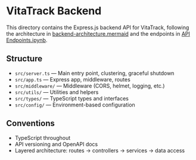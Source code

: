# VitaTrack Backend

This directory contains the Express.js backend API for VitaTrack, following the architecture in [backend-architecture.mermaid](../../Architecture/backend-architecture.mermaid) and the endpoints in [API Endpoints.ipynb](../../Architecture/API%20Endpoints.ipynb).

## Structure
- `src/server.ts` — Main entry point, clustering, graceful shutdown
- `src/app.ts` — Express app, middleware, routes
- `src/middleware/` — Middleware (CORS, helmet, logging, etc.)
- `src/utils/` — Utilities and helpers
- `src/types/` — TypeScript types and interfaces
- `src/config/` — Environment-based configuration

## Conventions
- TypeScript throughout
- API versioning and OpenAPI docs
- Layered architecture: routes → controllers → services → data access 